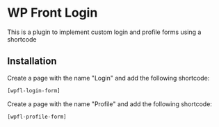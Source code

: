 # WP Front Login
This is a plugin to implement custom login and profile forms using a shortcode

## Installation

Create a page with the name "Login" and add the following shortcode:

```sh
[wpfl-login-form]
```

Create a page with the name "Profile" and add the following shortcode:

```sh
[wpfl-profile-form]
```